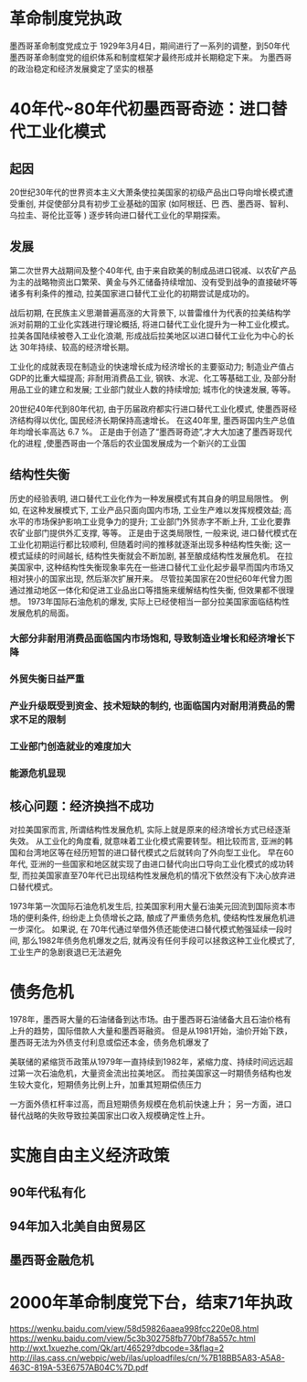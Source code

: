 # 革命制度党执政
墨西哥革命制度党成立于 1929年3月4日，期间进行了一系列的调整，到50年代墨西哥革命制度党的组织体系和制度框架才最终形成并长期稳定下来。
为墨西哥的政治稳定和经济发展奠定了坚实的根基

# 40年代~80年代初墨西哥奇迹：进口替代工业化模式
## 起因
20世纪30年代的世界资本主义大萧条使拉美国家的初级产品出口导向增长模式遭受重创, 并促使部分具有初步工业基础的国家 (如阿根廷、巴
西、墨西哥、智利、乌拉圭、哥伦比亚等 ) 逐步转向进口替代工业化的早期探索。

## 发展
第二次世界大战期间及整个40年代, 由于来自欧美的制成品进口锐减、以农矿产品为主的战略物资出口繁荣、黄金与外汇储备持续增加、没有受到战争的直接破坏等
诸多有利条件的推动, 拉美国家进口替代工业化的初期尝试是成功的。

战后初期, 在民族主义思潮普遍高涨的大背景下, 以普雷维什为代表的拉美结构学派对前期的工业化实践进行理论概括, 将进口替代工业化提升为一种工业化模式。拉美各国陆续被卷入工业化浪潮, 形成战后拉美地区以进口替代工业化为中心的长达 30年持续、较高的经济增长期。

工业化的成就表现在制造业的快速增长成为经济增长的主要驱动力; 制造业产值占 GDP的比重大幅提高; 非耐用消费品工业, 钢铁、水泥、化工等基础工业, 及部分耐用品工业的建立和发展; 工业部门就业人数的持续增加; 城市化的快速发展, 等等。

20世纪40年代到80年代初, 由于历届政府都实行进口替代工业化模式, 使墨西哥经济结构得以优化, 国民经济长期保持高速增长。
在这40年里, 墨西哥国内生产总值年均增长率高达 6.7 %。
正是由于创造了“墨西哥奇迹”,才大大加速了墨西哥现代化的进程 ,使墨西哥由一个落后的农业国发展成为一个新兴的工业国

## 结构性失衡
历史的经验表明, 进口替代工业化作为一种发展模式有其自身的明显局限性。
例如, 在这种发展模式下, 工业产品只面向国内市场, 工业生产难以发挥规模效益; 
高水平的市场保护影响工业竞争力的提升; 
工业部门外贸赤字不断上升, 工业化要靠农矿业部门提供外汇支撑, 等等。
正是由于这类局限性, 一般来说, 进口替代模式在工业化初期运行都比较顺利, 
但随着时间的推移就逐渐出现多种结构性失衡; 这一模式延续的时间越长, 结构性失衡就会不断加剧, 甚至酿成结构性发展危机。
在拉美国家中, 这种结构性失衡现象率先在一些进口替代工业化起步最早而国内市场又相对狭小的国家出现, 然后渐次扩展开来。
尽管拉美国家在20世纪60年代曾力图通过推动地区一体化和促进工业品出口等措施来缓解结构性失衡, 但效果都不很理想。 
1973年国际石油危机的爆发, 实际上已经使相当一部分拉美国家面临结构性发展危机的局面。
### 大部分非耐用消费品面临国内市场饱和, 导致制造业增长和经济增长下降
### 外贸失衡日益严重
### 产业升级既受到资金、技术短缺的制约, 也面临国内对耐用消费品的需求不足的限制
### 工业部门创造就业的难度加大
### 能源危机显现

## 核心问题：经济换挡不成功
对拉美国家而言, 所谓结构性发展危机, 实际上就是原来的经济增长方式已经逐渐失效。
从工业化的角度看, 就意味着工业化模式需要转型。相比较而言, 亚洲的韩国和台湾地区等在经历短暂的进口替代模式之后就转向了外向型工业化。
早在60年代, 亚洲的一些国家和地区就实现了由进口替代向出口导向工业化模式的成功转型, 
而拉美国家直至70年代已出现结构性发展危机的情况下依然没有下决心放弃进口替代模式。

1973年第一次国际石油危机发生后, 拉美国家利用大量石油美元回流到国际资本市场的便利条件, 
纷纷走上负债增长之路, 酿成了严重债务危机, 使结构性发展危机进一步深化。
如果说, 在 70年代通过举借外债还能使进口替代模式勉强延续一段时间, 那么1982年债务危机爆发之后, 就再没有任何手段可以拯救这种工业化模式了, 
工业生产的急剧衰退已无法避免

# 债务危机
1978年，墨西哥大量的石油储备到达市场。由于墨西哥石油储备大且石油价格有上升的趋势，国际借款人大量和墨西哥融资。
但是从1981开始，油价开始下跌，墨西哥无法为外债支付利息或偿还本金，债务危机爆发了

美联储的紧缩货币政策从1979年一直持续到1982年，紧缩力度、持续时间远远超过第一次石油危机，大量资金流出拉美地区。
而拉美国家这一时期债务结构也发生较大变化，短期债务比例上升，加重其短期偿债压力

一方面外债杠杆率过高，而且短期债务规模在危机前快速上升；
另一方面，进口替代战略的失败导致拉美国家出口收入规模确定性上升。


# 实施自由主义经济政策

## 90年代私有化

## 94年加入北美自由贸易区

## 墨西哥金融危机

# 2000年革命制度党下台，结束71年执政

https://wenku.baidu.com/view/58d59826aaea998fcc220e08.html
https://wenku.baidu.com/view/5c3b302758fb770bf78a557c.html
http://wxt.1xuezhe.com/Qk/art/46529?dbcode=3&flag=2
http://ilas.cass.cn/webpic/web/ilas/uploadfiles/cn/%7B18BB5A83-A5A8-463C-819A-53E6757AB04C%7D.pdf
